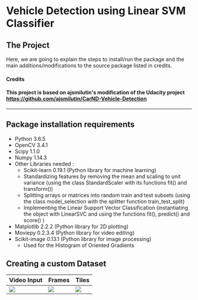 [//]: # (Image References)

[image1]: ./examples/videoInput.gif
[image2]: ./examples/Frames.png
[image3]: ./examples/Tiles.png




# Vehicle Detection using Linear SVM Classifier
The Project
---
Here, we are going to explain the steps to install/run the package and the main additions/modifications to the source package listed in credits.


#### Credits
#### This project is based on ajsmilutin's modification of the Udacity project https://github.com/ajsmilutin/CarND-Vehicle-Detection
---

## Package installation requirements
* Python 3.6.5
* OpenCV 3.4.1
* Scipy 1.1.0
* Numpy 1.14.3
* Other Libraries needed :
  - Scikit-learn 0.19.1 (Python library for machine learning)
  - Standardizing features by removing the mean and scaling to unit variance (using the class StandardScaler with its functions fit() and transform())
  - Splitting arrays or matrices into random train and test subsets (using the class model_selection with the splitter function train_test_split)
  - Implementing the Linear Support Vector Classification (instantiating the object with LinearSVC and using the functions fit(), predict() and score() )
* Matplotlib 2.2.2 (Python library for 2D plotting)
* Moviepy 0.2.3.4 (Python library for video editing)
* Scikit-image 0.13.1 (Python library for image processing)
  - Used for the Histogram of Oriented Gradients

## Creating a custom Dataset
| Video Input | Frames  | Tiles |
|-------------|---------|-------|
|![][image1]| ![][image2] | ![][image3]|

